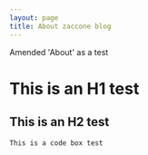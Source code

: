 ```yaml
---
layout: page
title: About zaccone blog
---
```


Amended 'About' as a test

# This is an H1 test

## This is an H2 test

```
This is a code box test
```